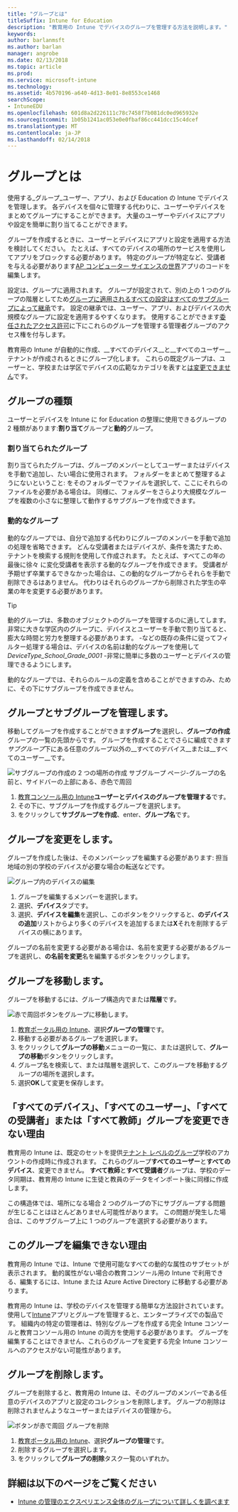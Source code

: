 ```yaml
---
title: "グループとは"
titleSuffix: Intune for Education
description: "教育用の Intune でデバイスのグループを管理する方法を説明します。"
keywords: 
author: barlanmsft
ms.author: barlan
manager: angrobe
ms.date: 02/13/2018
ms.topic: article
ms.prod: 
ms.service: microsoft-intune
ms.technology: 
ms.assetid: 4b570196-a640-4d13-8e01-8e8553ce1468
searchScope:
- IntuneEDU
ms.openlocfilehash: 601d8a2d226111c78c7458f7b081dc0ed965932e
ms.sourcegitcommit: 1b05b1241ac053e0e0fbaf86cc441dcc15c4dcef
ms.translationtype: MT
ms.contentlocale: ja-JP
ms.lasthandoff: 02/14/2018
---
```

# <a name="what-are-groups"></a>グループとは

使用する_グループ_ユーザー、アプリ、および Education の Intune でデバイスを管理します。 各デバイスを個々に管理する代わりに、ユーザーやデバイスをまとめてグループにすることができます。 大量のユーザーやデバイスにアプリや設定を簡単に割り当てることができます。

グループを作成するときに、ユーザーとデバイスにアプリと設定を適用する方法を検討してください。 たとえば、すべてのデバイスの場所のサービスを使用してアプリをブロックする必要があります。 特定のグループが特定など、受講者を与える必要があります[AP コンピューター サイエンスの世界](https://www.tealsk12.org)アプリのコードを編集します。

設定は、グループに適用されます。 グループが設定されて、別の上の 1 つのグループの階層としてため[グループに適用されるすべての設定はすべてのサブグループによって継承](settings-inheritance.md)です。 設定の継承では、ユーザー、アプリ、およびデバイスの大規模なグループに設定を適用するやすくなります。 使用することができます[委任されたアクセス許可](group-admin-delegate.md#how-do-i-assign-admin-groups)に下にこれらのグループを管理する管理者グループのアクセス権を付与します。

教育用の Intune が自動的に作成、__すべてのデバイス__と__すべてのユーザー__テナントが作成されるときにグループ化します。 これらの既定グループは、ユーザーと、学校または学区でデバイスの広範なカテゴリを表すと[は変更できません](what-are-groups.md#why-cant-i-change-the-all-devices-all-users-all-students-or-all-teachers-groups)です。

## <a name="group-types"></a>グループの種類

ユーザーとデバイスを Intune に for Education の整理に使用できるグループの 2 種類があります:**割り当て**グループと**動的**グループ。

### <a name="assigned-groups"></a>割り当てられたグループ

割り当てられたグループは、グループのメンバーとしてユーザーまたはデバイスを手動で追加し、たい場合に使用されます。 フォルダーをまとめて整理するようにないということ: をそのフォルダーでファイルを選択して、ここにそれらのファイルを必要がある場合は。 同様に、フォルダーをさらより大規模なグループを複数の小さなに整理して動作するサブグループを作成できます。

### <a name="dynamic-groups"></a>動的なグループ

動的なグループでは、自分で追加する代わりにグループのメンバーを手動で追加の処理を省略できます。 どんな受講者またはデバイスが、条件を満たすため、テナントを検索する規則を使用して作成されます。 たとえば、すべてこの年の最後に徐々 に変化受講者を表示する動的なグループを作成できます。 受講者が予期せず卒業するできなかった場合は、この動的なグループからそれらを手動で削除できるはありません。 代わりはそれらのグループから削除された学生の卒業の年を変更する必要があります。

> [!TIP]
> 動的グループは、多数のオブジェクトのグループを管理するのに適してします。 非常に大きな学区内のグループに、デバイスとユーザーを手動で割り当てると、膨大な時間と労力を整理する必要があります。 -などの既存の条件に従ってフィルター処理する場合は、デバイスの名前は動的なグループを使用して*DeviceType_School_Grade_0001* -非常に簡単に多数のユーザーとデバイスの管理できるようにします。

動的なグループでは、それらのルールの定義を含めることができますのみ、ために、その下にサブグループを作成できません。 

## <a name="managing-groups-and-subgroups"></a>グループとサブグループを管理します。

移動してグループを作成することができます**グループ**を選択し、**グループの作成**グループの一覧の先頭からです。 グループを作成することでさらに編成できます*サブグループ*下にある任意のグループ以外の__すべてのデバイス__または__すべてのユーザー__です。

  ![サブグループの作成の 2 つの場所の作成 サブグループ ページ-グループの名前と、サイドバーの上部にある、赤色で周回](./media/groups-007-create-subgroup.png)

1. [教育コンソール用の Intune](https://intuneeducation.portal.azure.com)**ユーザーとデバイスのグループを管理する**です。
2. その下に、サブグループを作成するグループを選択します。
3. をクリックして**サブグループを作成**、enter、**グループ名**です。

## <a name="making-changes-to-groups"></a>グループを変更をします。

グループを作成した後は、そのメンバーシップを編集する必要があります: 担当地域の別の学校のデバイスが必要な場合の転送などです。

  ![グループ内のデバイスの編集](./media/groups-008-edit-group-membership.png)

1. グループを編集するメンバーを選択します。
2. 選択、**デバイス**タブです。
3. 選択、**デバイスを編集**を選択し、このボタンをクリックすると、**のデバイスの追加**リストからより多くのデバイスを追加するまたは**X**それを削除するデバイスの横にあります。

グループの名前を変更する必要がある場合は、名前を変更する必要があるグループを選択し、**の名前を変更**名を編集するボタンをクリックします。

## <a name="move-a-group"></a>グループを移動します。

グループを移動するには、グループ構造内でまたは**階層**です。

  ![赤で周回ボタンをグループに移動します。](./media/groups-010-move-groups.png)

1.  [教育ポータル用の Intune](https://intuneeducation.portal.azure.com)、選択**グループの管理**です。
2. 移動する必要があるグループを選択します。
3.  をクリックして**グループの移動**メニューの一覧に、または選択して、**グループの移動**ボタンをクリックします。
4.  グループ名を検索して、または階層を選択して、このグループを移動するグループの場所を選択します。
5.  選択**OK**して変更を保存します。

## <a name="why-cant-i-change-the-all-devices-all-users-all-students-or-all-teachers-groups"></a>「すべてのデバイス」、「すべてのユーザー」、「すべての受講者」または「すべて教師」グループを変更できない理由

教育用の Intune は、既定のセットを提供[テナント レベルのグループ](what-are-tenants.md)学校のアカウントの作成時に作成されます。 これらのグループ**すべてのユーザー**と**すべてのデバイス**、変更できません。 **すべて教師**と**すべて受講者**グループは、学校のデータ同期は、教育用の Intune に生徒と教員のデータをインポート後に同様に作成します。

この構造体では、場所になる場合 2 つのグループの下にサブグループする問題が生じることはほとんどありません可能性があります。 この問題が発生した場合は、このサブグループ上に 1 つのグループを選択する必要があります。

  <!--![Subgroup under multiple groups error message appears](./media/groups-012-subgroup-is-under-two-groups-warning.png)-->

## <a name="why-cant-i-edit-this-group"></a>このグループを編集できない理由

教育用の Intune では、Intune で使用可能なすべての動的な属性のサブセットが表示されます。 動的属性がない場合の教育コンソール用の Intune で利用できる、編集するには、Intune または Azure Active Directory に移動する必要があります。

教育用の Intune は、学校のデバイスを管理する簡単な方法設計されています。 使用して[Intune](https://docs.microsoft.com/intune/what-is-intune)アプリとグループを管理すると、エンタープライズでの製品です。 組織内の特定の管理者は、特別なグループを作成する完全 Intune コンソールと教育コンソール用の Intune の両方を使用する必要があります。 グループを編集することはできません、これらのグループを変更する完全 Intune コンソールへのアクセスがない可能性があります。

## <a name="delete-a-group"></a>グループを削除します。

グループを削除すると、教育用の Intune は、そのグループのメンバーである任意のデバイスのアプリと設定のコレクションを削除します。 グループの削除は削除されませんようなユーザーまたはデバイスの管理から。

  ![ボタンが赤で周回 グループを削除](./media/groups-011-delete-groups.png)

1.  [教育ポータル用の Intune](https://intuneeducation.portal.azure.com)、選択**グループの管理**です。
2. 削除するグループを選択します。
3.  をクリックして**グループの削除**タスク一覧のいずれか。

## <a name="find-out-more"></a>詳細は以下のページをご覧ください

- [Intune の管理のエクスペリエンス全体のグループについて詳しくを調べます](https://docs.microsoft.com/intune/deploy-use/use-groups-to-manage-users-and-devices-with-microsoft-intune)
